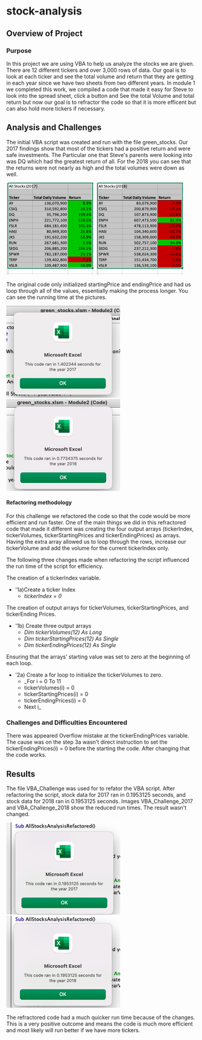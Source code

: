 # stock-analysis

## Overview of Project

### Purpose
In this project we are using VBA to help us analyze the stocks we are given. There are 12 different tickers and over 3,000 rows of data. Our goal is to look at each ticker and see the total volume and return that they are getting in each year since we have two sheets from two different years. In module 1 we completed this work, we compiled a code that made it easy for Steve to look into the spread sheet, click a button and See the total Volume and total return but now our goal is to refractor the code so that it is more efficent but can also hold more tickers if necessary.

## Analysis and Challenges

The initial VBA script was created and run with the file green_stocks. Our 2017 findings show that most of the tickers had a positive return and were safe investments. The Particular one that Steve's parents were looking into was DQ which had the greatest return of all. For the 2018 you can see that the returns were not nearly as high and the total volumes were down as well. 

![2017.png](/Resources/2017.png) ![2018.png](/Resources/2018.png)

The original code only initialized startingPrice and endingPrice and had us loop through all of the values, essentially making the process longer. You can see the running time at the pictures. 

![Green Stock_2017.png](/Resources/Green%20Stock%202017.png) ![Green Stock_2018.png](/Resources/Green%20Stock%202018.png)


#### Refactoring methodology
For this challenge we refactored the code so that the code would be more efficient and run faster. One of the main things we did in this refractored code that made it different was creating the four output arrays (tickerIndex, tickerVolumes, tickerStartingPrices and tickerEndingPrices) as arrays. Having the extra array allowed us to loop through the rows, increase our tickerVolume and add the volume for the current tickerIndex only. 

The following three changes made when refactoring the script influenced the run time of the script for efficiency.

The creation of a tickerIndex variable.

* '1a)Create a ticker Index  
    * _tickerIndex = 0_

The creation of output arrays for tickerVolumes, tickerStartingPrices, and tickerEnding Prices.
 * '1b) Create three output arrays  
    * _Dim tickerVolumes(12) As Long_
    * _Dim tickerStartingPrices(12) As Single_
    * _Dim tickerEndingPrices(12) As Single_
    
Ensuring that the arrays’ starting value was set to zero at the beginning of each loop.
* '2a) Create a for loop to initialize the tickerVolumes to zero.
  * _For i = 0 To 11
  * tickerVolumes(i) = 0
  * tickerStartingPrices(i) = 0
  * tickerEndingPrices(i) = 0
  * Next i_

### Challenges and Difficulties Encountered
There was appeared Overflow mistake at the tickerEndingPrices variable. The cause was on the step 3a wasn't direct instruction to set the tickerEndingPrices(i) = 0 before the starting the code. After changing that the code works. 

## Results

The file VBA_Challenge was used for to refator the VBA script. After refactoring the script, stock data for 2017 ran in 0.1953125 seconds, and stock data for 2018 ran in 0.1953125 seconds. Images VBA_Challenge_2017 and VBA_Challenge_2018 show the reduced run times. The result wasn't changed.

![VBA_Challenge_2017.png](/Resources/VBA_Challenge_2017.png) ![VBA_Challenge_2018.png](/Resources/VBA_Challenge_2018.png)

The refractored code had a much quicker run time because of the changes. This is a very positive outcome and means the code is much more efficient and most likely will run better if we have more tickers.
